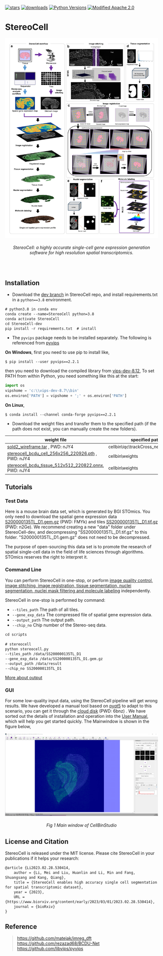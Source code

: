 [![stars](https://img.shields.io/github/stars/STOmics/StereoCell?logo=GitHub&color=green)](https://img.shields.io/github/stars/STOmics/StereoCell) 
[![downloads](https://static.pepy.tech/personalized-badge/cell-bin?period=total&units=international_system&left_color=grey&right_color=blue&left_text=downloads)](https://www.pepy.tech/projects/cell-bin)
[![Python Versions](https://img.shields.io/pypi/pyversions/cell-bin.svg)](https://pypi.org/project/cell-bin/)
[![Modified Apache 2.0](https://img.shields.io/badge/license-MIT-yellow)](https://github.com/vanvalenlab/deepcell-tf/blob/master/LICENSE)

# StereoCell

<div align="center">
  <img src="docs/StereoCell.png" width=567>
    <h6>
      StereoCell: a highly accurate single-cell gene expression generation software for high resolution spatial transcriptomics.
    </h6>
</div>
<br>

## Installation
* Download the [dev branch](https://codeload.github.com/STOmics/StereoCell/zip/refs/heads/dev) in StereoCell repo, and install requirements.txt in a ```python==3.8``` environment.
```text
# python3.8 in conda env
conda create --name=StereoCell python=3.8
conda activate StereoCell
cd StereoCell-dev
pip install -r requirements.txt  # install
```
* The ```pyvips``` package needs to be installed separately. The following is referenced from [pyvips](https://libvips.github.io/pyvips/README.html#non-conda-install)

**On Windows**, first you need to use pip to install like,
```text
$ pip install --user pyvips==2.2.1
```
then you need to download the compiled library from [vips-dev-8.12](https://github.com/libvips/libvips/releases),
To set PATH from within Python, you need something like this at the start:

```python
import os
vipshome = 'c:\\vips-dev-8.7\\bin'
os.environ['PATH'] = vipshome + ';' + os.environ['PATH']
```

**On Linux**,
```text
$ conda install --channel conda-forge pyvips==2.2.1
```
* Download the weight files and transfer them to the specified path (if the path does not exist, you can manually create the new folders).<br>

| weight file                                                                                          | specified path                               |
|------------------------------------------------------------------------------------------------------|---------------------------------------|
| [sold2_wireframe.tar](https://bgipan.genomics.cn/#/link/CU7nnrRvAYZKoZpYWvuB) , PWD: nJY4                | cellbin\iqc\trackCross_net\sold2\ckpt |
| [stereocell_bcdu_cell_256x256_220926.pth](https://bgipan.genomics.cn/#/link/CU7nnrRvAYZKoZpYWvuB) , PWD: nJY4     | cellbin\weights                       |
| [stereocell_bcdu_tissue_512x512_220822.onnx](https://bgipan.genomics.cn/#/link/CU7nnrRvAYZKoZpYWvuB), PWD: nJY4   | cellbin\weights                       |


## Tutorials

### Test Data
Here is a mouse brain data set, which is generated by BGI STOmics. 
You only need to download the spatial gene expression data [S200000135TL_D1.gem.gz](https://bgipan.genomics.cn/#/link/HvMV45HgXkseepQo0AoO) (PWD: FMYk) and tiles [SS200000135TL_D1.tif.gz](https://bgipan.genomics.cn/#/link/Jchp46A3HfrTVZymKkRF) (PWD: n2Ge). 
We recommend creating a new "data" folder under StereoCell-dev, and decompressing "SS200000135TL_D1.tif.gz" to this folder. 
"S200000135TL_D1.gem.gz" does not need to be decompressed.<br>

The purpose of open-sourcing this data set is to promote the research of spatial single-cell data in the field of life 
sciences through algorithms. STOmics reserves the right to interpret it.

### Command Line
You can perform StereoCell in one-stop, or perform [image quality control, image stitching, image registration, tissue segmentation, nuclei segmentation, nuclei mask filtering and molecule labeling](docs/modules.md) independently.

StereoCell in one-stop is performed by command:

* ```--tiles_path```  The path of all tiles.
* ```--gene_exp_data``` The compressed file of spatial gene expression data.
* ```--output_path``` The output path.
* ```--chip_no``` Chip number of the Stereo-seq data. 

```shell
cd scripts

# stereocell
python stereocell.py
--tiles_path /data/SS200000135TL_D1
--gene_exp_data /data/SS200000135TL_D1.gem.gz
--output_path /data/result
--chip_no SS200000135TL_D1
```
[More about output](docs/details.md)

### GUI
For some low-quality input data, using the StereoCell pipeline will get wrong results. We have developed a manual tool 
based on [pyqt5](https://pypi.org/project/PyQt5/) to adapt to this scenario, you can get it through the [cloud disk](https://bgipan.genomics.cn/#/link/qn9MVeFkbSl4i6ULSUvW) (PWD: 6bnz) . 
We have sorted out the details of installation and operation into the [User Manual](docs/CellbinStudio_Manual_20221212.pdf), which will help you get started quickly.
The Mainwindow is shown in the figure below,
<div align="center">
  <img src="docs/ui.png" width=567>
    <h6>
      Fig 1 Main window of CellBinStudio
    </h6>
</div>

## License and Citation <br>
StereoCell is released under the MIT license. Please cite StereoCell in your publications if it helps your research: <br>
```text
@article {Li2023.02.28.530414,
	author = {Li, Mei and Liu, Huanlin and Li, Min and Fang, Shuangsang and Kang, Qiang},
	title = {StereoCell enables high accuracy single cell segmentation for spatial transcriptomic dataset},
	year = {2023},
	URL = {https://www.biorxiv.org/content/early/2023/03/01/2023.02.28.530414},
	journal = {bioRxiv}
}
```

    
## Reference <br>
> https://github.com/matejak/imreg_dft <br>
> https://github.com/rezazad68/BCDU-Net <br>
> https://github.com/libvips/pyvips <br>
